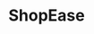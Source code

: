 # ShopEase

<!-- ### Key Features:

- Product Listings
- Product Search
- Add Products to Cart
- Remove products from cart
- Product Filtering
- Checkout Process -->
